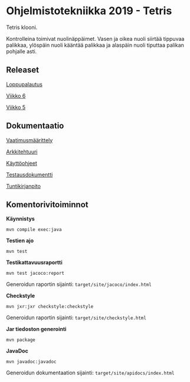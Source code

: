 # Ohjelmistotekniikka 2019 - Tetris

Tetris klooni.

Kontrolleina toimivat nuolinäppäimet. Vasen ja oikea nuoli siirtää tippuvaa palikkaa, ylöspäin nuoli kääntää palikkaa ja alaspäin nuoli tiputtaa palikan pohjalle asti.

## Releaset

[Loppupalautus](https://github.com/FINDarkside/ot-harjoitustyo/releases/tag/1)

[Viikko 6](https://github.com/FINDarkside/ot-harjoitustyo/releases/tag/viikko6)

[Viikko 5](https://github.com/FINDarkside/ot-harjoitustyo/releases/tag/viikko5)

## Dokumentaatio

[Vaatimusmäärittely](dokumentaatio/vaatimusmäärittely.md)

[Arkkitehtuuri](dokumentaatio/arkkitehtuuri.md)

[Käyttöohjeet](dokumentaatio/käyttöohjeet.md)

[Testausdokumentti](dokumentaatio/testaus.md)

[Tuntikirjanpito](dokumentaatio/tuntikirjanpito.md)

## Komentorivitoiminnot

**Käynnistys**

```
mvn compile exec:java
```

**Testien ajo**

```
mvn test
```

**Testikattavuusraportti**

```
mvn test jacoco:report
```
Generoidun raportin sijainti: `target/site/jacoco/index.html`


**Checkstyle**

```
mvn jxr:jxr checkstyle:checkstyle
```
Generoidun raportin sijainti: `target/site/checkstyle.html`

**Jar tiedoston generointi**
```
mvn package
```

**JavaDoc**
```
mvn javadoc:javadoc
```
Generoidun dokumentaation sijainti: `target/site/apidocs/index.html`